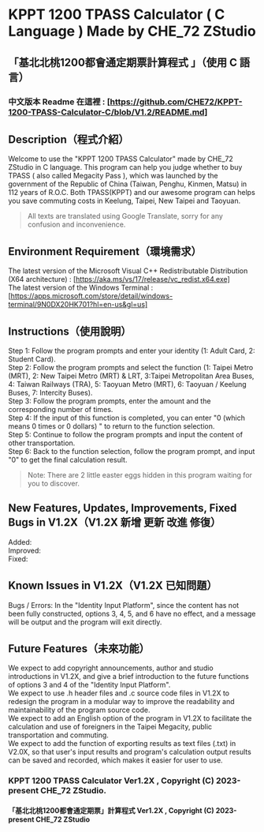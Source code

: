 # KPPT 1200 TPASS Calculator ( C Language ) Made by CHE_72 ZStudio
## 「基北北桃1200都會通定期票計算程式 」（使用 C 語言）
### 中文版本 Readme 在這裡 : [https://github.com/CHE72/KPPT-1200-TPASS-Calculator-C/blob/V1.2/README.md]

## Description（程式介紹）
Welcome to use the "KPPT 1200 TPASS Calculator" made by CHE_72 ZStudio in C language. This program can help you judge whether to buy TPASS ( also called Megacity Pass ), which was launched by the government of the Republic of China (Taiwan, Penghu, Kinmen, Matsu) in 112 years of R.O.C. Both TPASS(KPPT) and our awesome program can helps you save commuting costs in Keelung, Taipei, New Taipei and Taoyuan.
>  All texts are translated using Google Translate, sorry for any confusion and inconvenience.

## Environment Requirement（環境需求）
The latest version of the Microsoft Visual C++ Redistributable Distribution (X64 architecture) : [https://aka.ms/vs/17/release/vc_redist.x64.exe]  
The latest version of the Windows Terminal : [https://apps.microsoft.com/store/detail/windows-terminal/9N0DX20HK701?hl=en-us&gl=us]  

## Instructions（使用說明）
Step 1: Follow the program prompts and enter your identity (1: Adult Card, 2: Student Card).  
Step 2: Follow the program prompts and select the function (1: Taipei Metro (MRT), 2: New Taipei Metro (MRT) & LRT, 3:Taipei Metropolitan Area Buses, 4: Taiwan Railways (TRA), 5: Taoyuan Metro (MRT), 6: Taoyuan / Keelung Buses, 7: Intercity Buses).  
Step 3: Follow the program prompts, enter the amount and the corresponding number of times.  
Step 4: If the input of this function is completed, you can enter "0 (which means 0 times or 0 dollars) " to return to the function selection.  
Step 5: Continue to follow the program prompts and input the content of other transportation.  
Step 6: Back to the function selection, follow the program prompt, and input "0" to get the final calculation result.  
> Note: There are 2 little easter eggs hidden in this program waiting for you to discover.  

## New Features, Updates, Improvements, Fixed Bugs in V1.2X（V1.2X 新增 更新 改進 修復）
Added:  
Improved:  
Fixed:  


## Known Issues in V1.2X（V1.2X 已知問題）
Bugs / Errors: In the "Identity Input Platform", since the content has not been fully constructed, options 3, 4, 5, and 6 have no effect, and a message will be output and the program will exit directly.  

## Future Features（未來功能）
We expect to add copyright announcements, author and studio introductions in V1.2X, and give a brief introduction to the future functions of options 3 and 4 of the "Identity Input Platform".  
We expect to use .h header files and .c source code files in V1.2X to redesign the program in a modular way to improve the readability and maintainability of the program source code.  
We expect to add an English option of the program in V1.2X to facilitate the calculation and use of foreigners in the Taipei Megacity, public transportation and commuting.  
We expect to add the function of exporting results as text files (.txt) in V2.0X, so that user's input results and program's calculation output results can be saved and recorded, which makes it easier for user to use.  

### KPPT 1200 TPASS Calculator Ver1.2X , Copyright (C) 2023-present CHE_72 ZStudio.
#### 「基北北桃1200都會通定期票」計算程式 Ver1.2X , Copyright (C) 2023-present CHE_72 ZStudio
